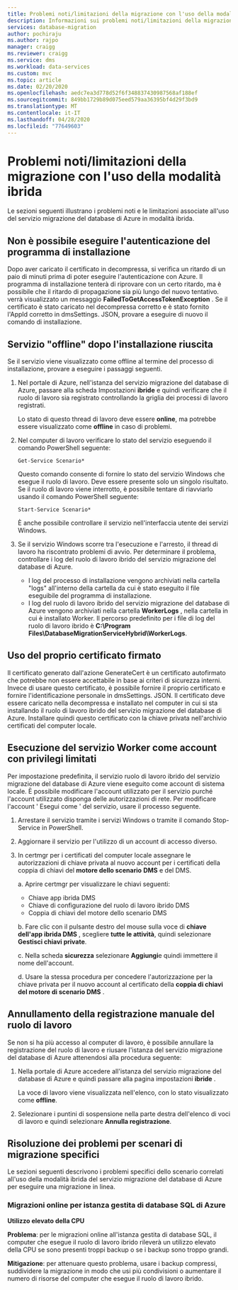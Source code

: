 ```yaml
---
title: Problemi noti/limitazioni della migrazione con l'uso della modalità ibrida
description: Informazioni sui problemi noti/limitazioni della migrazione con l'uso del servizio migrazione del database di Azure in modalità ibrida.
services: database-migration
author: pochiraju
ms.author: rajpo
manager: craigg
ms.reviewer: craigg
ms.service: dms
ms.workload: data-services
ms.custom: mvc
ms.topic: article
ms.date: 02/20/2020
ms.openlocfilehash: aedc7ea3d778d52f6f348837430987568af188ef
ms.sourcegitcommit: 849bb1729b89d075eed579aa36395bf4d29f3bd9
ms.translationtype: MT
ms.contentlocale: it-IT
ms.lasthandoff: 04/28/2020
ms.locfileid: "77649603"
---
```

# <a name="known-issuesmigration-limitations-with-using-hybrid-mode"></a>Problemi noti/limitazioni della migrazione con l'uso della modalità ibrida

Le sezioni seguenti illustrano i problemi noti e le limitazioni associate all'uso del servizio migrazione del database di Azure in modalità ibrida.

## <a name="installer-fails-to-authenticate"></a>Non è possibile eseguire l'autenticazione del programma di installazione

Dopo aver caricato il certificato in decompressa, si verifica un ritardo di un paio di minuti prima di poter eseguire l'autenticazione con Azure. Il programma di installazione tenterà di riprovare con un certo ritardo, ma è possibile che il ritardo di propagazione sia più lungo del nuovo tentativo. verrà visualizzato un messaggio **FailedToGetAccessTokenException** . Se il certificato è stato caricato nel decompressa corretto e è stato fornito l'AppId corretto in dmsSettings. JSON, provare a eseguire di nuovo il comando di installazione.

## <a name="service-offline-after-successful-installation"></a>Servizio "offline" dopo l'installazione riuscita

Se il servizio viene visualizzato come offline al termine del processo di installazione, provare a eseguire i passaggi seguenti.

1. Nel portale di Azure, nell'istanza del servizio migrazione del database di Azure, passare alla scheda Impostazioni **ibride** e quindi verificare che il ruolo di lavoro sia registrato controllando la griglia dei processi di lavoro registrati.

    Lo stato di questo thread di lavoro deve essere **online**, ma potrebbe essere visualizzato come **offline** in caso di problemi.

2. Nel computer di lavoro verificare lo stato del servizio eseguendo il comando PowerShell seguente:

    ```
    Get-Service Scenario*
    ```

    Questo comando consente di fornire lo stato del servizio Windows che esegue il ruolo di lavoro. Deve essere presente solo un singolo risultato. Se il ruolo di lavoro viene interrotto, è possibile tentare di riavviarlo usando il comando PowerShell seguente:

    ```
    Start-Service Scenario*
    ```

    È anche possibile controllare il servizio nell'interfaccia utente dei servizi Windows.

3. Se il servizio Windows scorre tra l'esecuzione e l'arresto, il thread di lavoro ha riscontrato problemi di avvio. Per determinare il problema, controllare i log del ruolo di lavoro ibrido del servizio migrazione del database di Azure.

    - I log del processo di installazione vengono archiviati nella cartella "logs" all'interno della cartella da cui è stato eseguito il file eseguibile del programma di installazione.
    - I log del ruolo di lavoro ibrido del servizio migrazione del database di Azure vengono archiviati nella cartella **WorkerLogs** , nella cartella in cui è installato Worker. Il percorso predefinito per i file di log del ruolo di lavoro ibrido è **C:\Program Files\DatabaseMigrationServiceHybrid\WorkerLogs**.

## <a name="using-your-own-signed-certificate"></a>Uso del proprio certificato firmato

Il certificato generato dall'azione GenerateCert è un certificato autofirmato che potrebbe non essere accettabile in base ai criteri di sicurezza interni. Invece di usare questo certificato, è possibile fornire il proprio certificato e fornire l'identificazione personale in dmsSettings. JSON. Il certificato deve essere caricato nella decompressa e installato nel computer in cui si sta installando il ruolo di lavoro ibrido del servizio migrazione del database di Azure. Installare quindi questo certificato con la chiave privata nell'archivio certificati del computer locale.

## <a name="running-the-worker-service-as-a-low-privilege-account"></a>Esecuzione del servizio Worker come account con privilegi limitati

Per impostazione predefinita, il servizio ruolo di lavoro ibrido del servizio migrazione del database di Azure viene eseguito come account di sistema locale. È possibile modificare l'account utilizzato per il servizio purché l'account utilizzato disponga delle autorizzazioni di rete. Per modificare l'account ' Esegui come ' del servizio, usare il processo seguente.

1. Arrestare il servizio tramite i servizi Windows o tramite il comando Stop-Service in PowerShell.

2. Aggiornare il servizio per l'utilizzo di un account di accesso diverso.

3. In certmgr per i certificati del computer locale assegnare le autorizzazioni di chiave privata al nuovo account per i certificati della coppia di chiavi del **motore dello scenario** **DMS** e del DMS.

    a. Aprire certmgr per visualizzare le chiavi seguenti:

    - Chiave app ibrida DMS
    - Chiave di configurazione del ruolo di lavoro ibrido DMS
    - Coppia di chiavi del motore dello scenario DMS

    b. Fare clic con il pulsante destro del mouse sulla voce di **chiave dell'app ibrida DMS** , scegliere **tutte le attività**, quindi selezionare **Gestisci chiavi private**.

    c. Nella scheda **sicurezza** selezionare **Aggiungi**e quindi immettere il nome dell'account.

    d. Usare la stessa procedura per concedere l'autorizzazione per la chiave privata per il nuovo account al certificato della **coppia di chiavi del motore di scenario DMS** .

## <a name="unregistering-the-worker-manually"></a>Annullamento della registrazione manuale del ruolo di lavoro

Se non si ha più accesso al computer di lavoro, è possibile annullare la registrazione del ruolo di lavoro e riusare l'istanza del servizio migrazione del database di Azure attenendosi alla procedura seguente:

1. Nella portale di Azure accedere all'istanza del servizio migrazione del database di Azure e quindi passare alla pagina impostazioni **ibride** .

   La voce di lavoro viene visualizzata nell'elenco, con lo stato visualizzato come **offline**.

2. Selezionare i puntini di sospensione nella parte destra dell'elenco di voci di lavoro e quindi selezionare **Annulla registrazione**.

## <a name="addressing-issues-for-specific-migration-scenarios"></a>Risoluzione dei problemi per scenari di migrazione specifici

Le sezioni seguenti descrivono i problemi specifici dello scenario correlati all'uso della modalità ibrida del servizio migrazione del database di Azure per eseguire una migrazione in linea.

### <a name="online-migrations-to-azure-sql-database-managed-instance"></a>Migrazioni online per istanza gestita di database SQL di Azure

**Utilizzo elevato della CPU**

**Problema**: per le migrazioni online all'istanza gestita di database SQL, il computer che esegue il ruolo di lavoro ibrido rileverà un utilizzo elevato della CPU se sono presenti troppi backup o se i backup sono troppo grandi.

**Mitigazione**: per attenuare questo problema, usare i backup compressi, suddividere la migrazione in modo che usi più condivisioni o aumentare il numero di risorse del computer che esegue il ruolo di lavoro ibrido.
